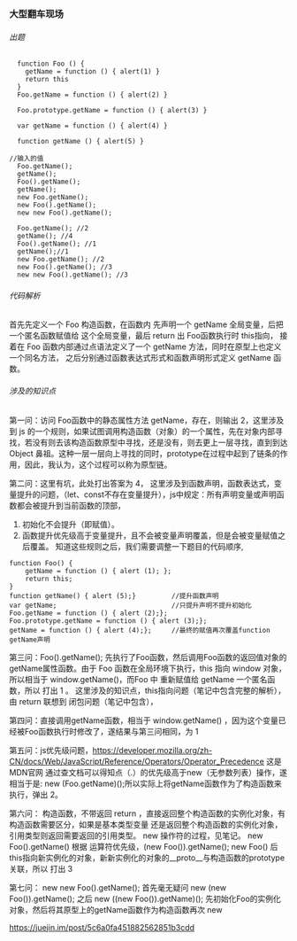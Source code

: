 ### 大型翻车现场

###### 出题
```
  function Foo () {
    getName = function () { alert(1) }
    return this
  }
  Foo.getName = function () { alert(2) }
  
  Foo.prototype.getName = function () { alert(3) }

  var getName = function () { alert(4) }

  function getName () { alert(5) }

//输入的值
  Foo.getName();
  getName();
  Foo().getName();
  getName();
  new Foo.getName();
  new Foo().getName();
  new new Foo().getName();
```
```
  Foo.getName(); //2
  getName(); //4
  Foo().getName(); //1
  getName();//1
  new Foo.getName(); //2
  new Foo().getName(); //3
  new new Foo().getName(); //3
```
###### 代码解析

首先先定义一个 Foo 构造函数，在函数内 先声明一个 getName 全局变量，后把一个匿名函数赋值给 这个全局变量，最后 return 出 Foo函数执行时 this指向，
接着在 Foo 函数内部通过点语法定义了一个 getName 方法，同时在原型上也定义一个同名方法，
之后分别通过函数表达式形式和函数声明形式定义 getName 函数。

###### 涉及的知识点

第一问：访问 Foo函数中的静态属性方法 getName，存在，则输出 2，这里涉及到 js 的一个规则，如果试图调用构造函数（对象）的一个属性，先在对象内部寻找，若没有则去该构造函数原型中寻找，还是没有，则去更上一层寻找，直到到达 Object 鼻祖。这种一层一层向上寻找的同时，prototype在过程中起到了链条的作用，因此，我认为，这个过程可以称为原型链。

第二问：这里有坑，此处打出答案为 4， 这里涉及到函数声明，函数表达式，变量提升的问题，（let、const不存在变量提升），js中规定：所有声明变量或声明函数都会被提升到当前函数的顶部，
1. 初始化不会提升（即赋值）。
2. 函数提升优先级高于变量提升，且不会被变量声明覆盖，但是会被变量赋值之后覆盖。
知道这些规则之后，我们需要调整一下题目的代码顺序,
```
function Foo() {    
    getName = function () { alert (1); };   
    return this;
}
function getName() { alert (5);}         //提升函数声明 
var getName;                             //只提升声明不提升初始化
Foo.getName = function () { alert (2);};
Foo.prototype.getName = function () { alert (3);};
getName = function () { alert (4);};     //最终的赋值再次覆盖function getName声明
```

第三问：Foo().getName(); 先执行了Foo函数，然后调用Foo函数的返回值对象的getName属性函数。由于 Foo 函数在全局环境下执行，this 指向 window 对象，所以相当于 window.getName()，而Foo 中 重新赋值给 getName 一个匿名函数，所以 打出 1 。
这里涉及的知识点，this指向问题（笔记中包含完整的解析）， 由 return 联想到 闭包问题（笔记中包含），

第四问：直接调用getName函数，相当于 window.getName() ，因为这个变量已经被Foo函数执行时修改了，遂结果与第三问相同，为 1

第五问：js优先级问题，https://developer.mozilla.org/zh-CN/docs/Web/JavaScript/Reference/Operators/Operator_Precedence 这是MDN官网
通过查文档可以得知点（.）的优先级高于new（无参数列表）操作，遂相当于是:
new (Foo.getName)();所以实际上将getName函数作为了构造函数来执行，弹出 2。

第六问：
构造函数，不带返回 return ，直接返回整个构造函数的实例化对象，有构造函数需要区分，如果是基本类型变量 还是返回整个构造函数的实例化对象，引用类型则返回需要返回的引用类型。
new 操作符的过程，见笔记。
new Foo().getName() 根据 运算符优先级，(new Foo()).getName(); new Foo() 后this指向新实例化的对象，新新实例化的对象的__proto__与构造函数的prototype关联，所以 打出 3

第七问：
new new Foo().getName();
首先毫无疑问 new (new Foo()).getName(); 之后 new ((new Foo()).getName)(); 先初始化Foo的实例化对象，然后将其原型上的getName函数作为构造函数再次 new 




https://juejin.im/post/5c6a0fa451882562851b3cdd